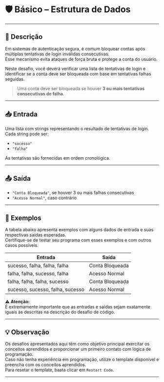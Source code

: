 # 🛡️ Básico – Estrutura de Dados

---

## 📘 Descrição

Em sistemas de autenticação segura, é comum bloquear contas após múltiplas tentativas de login inválidas consecutivas.  
Esse mecanismo evita ataques de força bruta e protege a conta do usuário.

Neste desafio, você deverá verificar uma lista de tentativas de login e identificar se a conta deve ser bloqueada com base em tentativas falhas seguidas.

> Uma conta deve ser bloqueada se houver **3 ou mais tentativas consecutivas de falha**.

---

## 📥 Entrada

Uma lista com strings representando o resultado de tentativas de login.  
Cada string pode ser:

- `"sucesso"`
- `"falha"`

As tentativas são fornecidas em ordem cronológica.

---

## 📤 Saída

- `"Conta Bloqueada"`, se houver 3 ou mais falhas consecutivas  
- `"Acesso Normal"`, caso contrário

---

## 🧪 Exemplos

A tabela abaixo apresenta exemplos com alguns dados de entrada e suas respectivas saídas esperadas.  
Certifique-se de testar seu programa com esses exemplos e com outros casos possíveis.

| Entrada                          | Saída            |
|----------------------------------|------------------|
| sucesso, falha, falha, falha     | Conta Bloqueada  |
| falha, falha, sucesso, falha     | Acesso Normal    |
| falha, falha, falha, sucesso     | Conta Bloqueada  |
| sucesso, sucesso, falha, sucesso | Acesso Normal    |

⚠️ **Atenção:**  
É extremamente importante que as entradas e saídas sejam exatamente iguais às descritas na descrição do desafio de código.

---

## 💡 Observação

Os desafios apresentados aqui têm como objetivo principal exercitar os conceitos aprendidos e proporcionar um primeiro contato com lógica de programação.  
Caso não tenha experiência em programação, utilize o template disponível e preencha com os conceitos aprendidos.  
Para resetar o template, basta clicar em `Restart Code`.

---